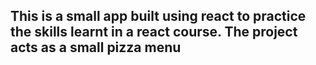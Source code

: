 ## This is a small app built using react to practice the skills learnt in a react course. The project acts as a small pizza menu
